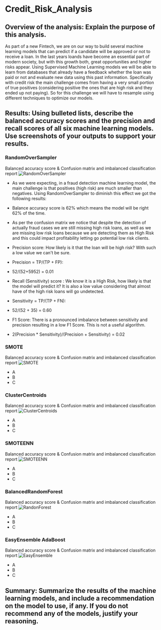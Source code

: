 # Credit_Risk_Analysis

## Overview of the analysis: Explain the purpose of this analysis.

As part of a new Fintech, we are on our way to build several machine learning models that can predict if a candidate will be approved or not to receive a loan. In the last years loands have become an essential part of modern society, but with this growth both, great opportunities and higher risks appear. Using Supervised Machine Learning models we will be able to learn from databases that already have a feedback whether the loan was paid or not and evaluate new data using this past information.
Specifically with credit risk the main challenge comes from having a very small portion of true positives (considering positive the ones that are high risk and they ended up not paying). So for this challenge we will have to resample using different techniques to optimize our models.

## Results: Using bulleted lists, describe the balanced accuracy scores and the precision and recall scores of all six machine learning models. Use screenshots of your outputs to support your results.

### RandomOverSampler
Balanced accuracy score & Confusion matrix and imbalanced classification report
![RandomOverSampler](https://user-images.githubusercontent.com/31755703/169526549-0019f8be-1f0a-4573-98b3-287ff8c337a7.PNG)

* As we were expecting, in a fraud detection machine learning model, the main challenge is that positives (high risk) are much smaller than negatives. Using RandomOverSampler to diminish this effect we got the following results:
* Balance accuracy score is 62% which means the model will be right 62% of the time.
* As per the confusion matrix we notice that despite the detection of actually fraud cases we are still missing high risk loans, as well as we are missing low risk loans because we are detecting them as High Risk and this could impact profitability letting go potential low risk clients.

* Precision score: How likely is it that the loan will be high risk? With such a low value we can't be sure.
* Precision = TP/(TP + FP):
* 52/(52+5952) = 0.01

* Recall (Sensitivity) score : We know it is a High Risk, how likely is that the model will predict it? It is also a low value considering that almost have of the high risk loans will go undetected.
* Sensitivity = TP/(TP + FN):
* 52/(52 + 35) = 0.60

* F1 Score: There is a pronounced imbalance between sensitivity and precision resulting in a low F1 Score. This is not a useful algorithm.
* 2(Precision * Sensitivity)/(Precision + Sensitivity) = 0.02


### SMOTE
Balanced accuracy score & Confusion matrix and imbalanced classification report
![SMOTE](https://user-images.githubusercontent.com/31755703/169526567-2331d427-0eb1-479e-b886-4618217ca24e.PNG)

* A
* B
* C

### ClusterCentroids
Balanced accuracy score & Confusion matrix and imbalanced classification report
![ClusterCentroids](https://user-images.githubusercontent.com/31755703/169526583-9ff8b0c4-9501-4a87-9f3e-a8f97df95da2.PNG)

* A
* B
* C

### SMOTEENN
Balanced accuracy score & Confusion matrix and imbalanced classification report
![SMOTEENN](https://user-images.githubusercontent.com/31755703/169526595-95731b07-81ed-443a-9eb4-3c72c0cb7e98.PNG)

* A
* B
* C

### BalancedRandomForest
Balanced accuracy score & Confusion matrix and imbalanced classification report
![RandonForest](https://user-images.githubusercontent.com/31755703/169526803-3f75fbee-7769-4eeb-8805-6c80bda0bdeb.PNG)

* A
* B
* C

### EasyEnsemble AdaBoost
Balanced accuracy score & Confusion matrix and imbalanced classification report
![EasyEnsemble](https://user-images.githubusercontent.com/31755703/169526785-e446e674-3097-47fb-a875-a3a7aa0b3877.PNG)

* A
* B
* C

## Summary: Summarize the results of the machine learning models, and include a recommendation on the model to use, if any. If you do not recommend any of the models, justify your reasoning.
